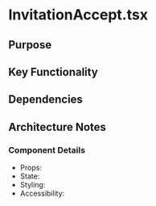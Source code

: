 # InvitationAccept.tsx

## Purpose

## Key Functionality

## Dependencies

## Architecture Notes

### Component Details
- Props: 
- State: 
- Styling: 
- Accessibility: 
